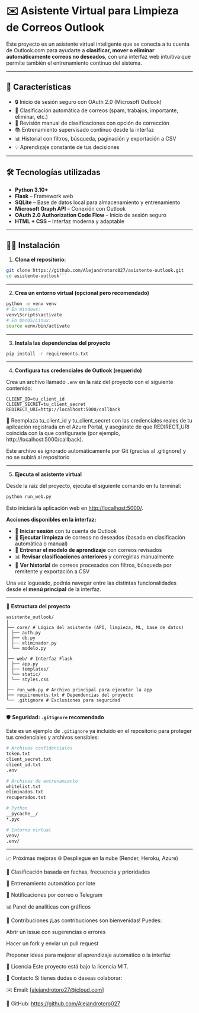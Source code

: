 # ✉️ Asistente Virtual para Limpieza de Correos Outlook

Este proyecto es un asistente virtual inteligente que se conecta a tu cuenta de Outlook.com para ayudarte a **clasificar, mover o eliminar automáticamente correos no deseados**, con una interfaz web intuitiva que permite también el entrenamiento continuo del sistema.

---

## 🚀 Características

- 🔒 Inicio de sesión seguro con OAuth 2.0 (Microsoft Outlook)
- 🧠 Clasificación automática de correos (spam, trabajos, importante, eliminar, etc.)
- 👀 Revisión manual de clasificaciones con opción de corrección
- 📚 Entrenamiento supervisado continuo desde la interfaz
- 📊 Historial con filtros, búsqueda, paginación y exportación a CSV
- 💡 Aprendizaje constante de tus decisiones

---

## 🛠️ Tecnologías utilizadas

- **Python 3.10+**
- **Flask** – Framework web
- **SQLite** – Base de datos local para almacenamiento y entrenamiento
- **Microsoft Graph API** – Conexión con Outlook
- **OAuth 2.0 Authorization Code Flow** – Inicio de sesión seguro
- **HTML + CSS** – Interfaz moderna y adaptable

---

## 🧑‍💻 Instalación

1. **Clona el repositorio:**

```bash
git clone https://github.com/Alejandrotoro027/asistente-outlook.git
cd asistente-outlook```
```
---

2. **Crea un entorno virtual (opcional pero recomendado)**

```bash
python -m venv venv
# En Windows:
venv\Scripts\activate
# En macOS/Linux:
source venv/bin/activate
```
---

3. **Instala las dependencias del proyecto**

```bash
pip install -r requirements.txt
```
---

4. **Configura tus credenciales de Outlook (requerido)**

Crea un archivo llamado `.env` en la raíz del proyecto con el siguiente contenido:

```env
CLIENT_ID=tu_client_id
CLIENT_SECRET=tu_client_secret
REDIRECT_URI=http://localhost:5000/callback
```
🔐 Reemplaza tu_client_id y tu_client_secret con las credenciales reales de tu aplicación registrada en el Azure Portal, y asegúrate de que REDIRECT_URI coincida con la que configuraste (por ejemplo, http://localhost:5000/callback).

Este archivo es ignorado automáticamente por Git (gracias al .gitignore) y no se subirá al repositorio

---

5. **Ejecuta el asistente virtual**

Desde la raíz del proyecto, ejecuta el siguiente comando en tu terminal:

```bash
python run_web.py
```
Esto iniciará la aplicación web en [http://localhost:5000/](http://localhost:5000/).

**Acciones disponibles en la interfaz:**

- 🔑 **Iniciar sesión** con tu cuenta de Outlook  
- 🧹 **Ejecutar limpieza** de correos no deseados (basado en clasificación automática o manual)  
- 🧠 **Entrenar el modelo de aprendizaje** con correos revisados  
- 📊 **Revisar clasificaciones anteriores** y corregirlas manualmente  
- 📂 **Ver historial** de correos procesados con filtros, búsqueda por remitente y exportación a CSV

Una vez logueado, podrás navegar entre las distintas funcionalidades desde el **menú principal** de la interfaz.

---

📁 **Estructura del proyecto**
```
asistente_outlook/
│
├── core/ # Lógica del asistente (API, limpieza, ML, base de datos)
│ ├── auth.py
│ ├── db.py
│ ├── eliminador.py
│ └── modelo.py
│
├── web/ # Interfaz Flask
│ ├── app.py
│ ├── templates/
│ └── static/
│ └── styles.css
│
├── run_web.py # Archivo principal para ejecutar la app
├── requirements.txt # Dependencias del proyecto
└── .gitignore # Exclusiones para seguridad
```
---

🛡️ **Seguridad: `.gitignore` recomendado**

Este es un ejemplo de `.gitignore` ya incluido en el repositorio para proteger tus credenciales y archivos sensibles:

```bash
# Archivos confidenciales
token.txt
client_secret.txt
client_id.txt
.env

# Archivos de entrenamiento
whitelist.txt
eliminados.txt
recuperados.txt

# Python
__pycache__/
*.pyc

# Entorno virtual
venv/
.env/
```
---

📈 Próximas mejoras
🌐 Despliegue en la nube (Render, Heroku, Azure)

📅 Clasificación basada en fechas, frecuencia y prioridades

🧠 Entrenamiento automático por lote

🔔 Notificaciones por correo o Telegram

📊 Panel de analíticas con gráficos

🤝 Contribuciones
¡Las contribuciones son bienvenidas! Puedes:

Abrir un issue con sugerencias o errores

Hacer un fork y enviar un pull request

Proponer ideas para mejorar el aprendizaje automático o la interfaz

📄 Licencia
Este proyecto está bajo la licencia MIT.

💬 Contacto
Si tienes dudas o deseas colaborar:

✉️ Email: [alejandrotoro27@icloud.com]

🐙 GitHub: https://github.com/Alejandrotoro027
